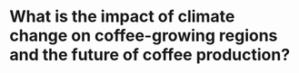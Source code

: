 # What is the impact of climate change on coffee-growing regions and the future of coffee production?

